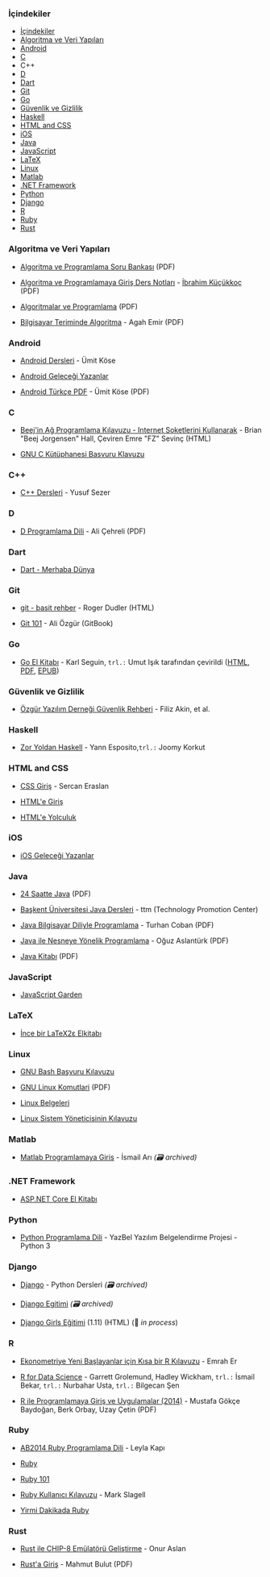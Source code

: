 ### İçindekiler

- [İçindekiler](#i̇çindekiler)
- [Algoritma ve Veri Yapıları](#algoritma-ve-veri-yapıları)
- [Android](#android)
- [C](#c)
- [<a id="cpp"></a>C++](#c-1)
- [D](#d)
- [Dart](#dart)
- [Git](#git)
- [Go](#go)
- [Güvenlik ve Gizlilik](#güvenlik-ve-gizlilik)
- [Haskell](#haskell)
- [HTML and CSS](#html-and-css)
- [iOS](#ios)
- [Java](#java)
- [JavaScript](#javascript)
- [LaTeX](#latex)
- [Linux](#linux)
- [Matlab](#matlab)
- [.NET Framework](#net-framework)
- [Python](#python)
- [Django](#django)
- [R](#r)
- [Ruby](#ruby)
- [Rust](#rust)





### Algoritma ve Veri Yapıları



* [Algoritma ve Programlama Soru Bankası](https://ia601404.us.archive.org/34/items/algoritma-ve-programlama-soru-bankasi/algoritma-ve-programlama-soru-bankas%C4%B1.pdf) (PDF)

* [Algoritma ve Programlamaya Giriş Ders Notları](https://ia601404.us.archive.org/12/items/algoritma-ve-programlamaya-giris-ders-notlari/Algoritma%20ve%20Programlamaya%20Giri%C5%9F%20Ders%20Notlar%C4%B1.pdf) - [İbrahim Küçükkoç](http://ikucukkoc.baun.edu.tr) (PDF)

* [Algoritmalar ve Programlama](https://ia601408.us.archive.org/31/items/algoritmalar-ve-programlama/Algoritmalar%20ve%20Programlama.pdf) (PDF)

* [Bilgisayar Teriminde Algoritma](https://ia601504.us.archive.org/20/items/bilgisayar-teriminde-algoritma/Bilgisayar%20Teriminde%20Algoritma.pdf) - Agah Emir (PDF)





### Android



* [Android Dersleri](https://umiitkose.com/android) - Ümit Köse

* [Android Geleceği Yazanlar](https://gelecegiyazanlar.turkcell.com.tr/konu/android)

* [Android Türkçe PDF](http://umiitkose.com/wp-content/uploads/2015/08/AndroidStudio.pdf) - Ümit Köse (PDF)





### C



* [Beej'in Ağ Programlama Kılavuzu - Internet Soketlerini Kullanarak](http://www.belgeler.org/bgnet/bgnet.html) - Brian "Beej Jorgensen" Hall, Çeviren Emre "FZ" Sevinç (HTML)

* [GNU C Kütüphanesi Basvuru Klavuzu](http://www.belgeler.org/glibc/glibc.html)





### <a id="cpp"></a>C++



* [C++ Dersleri](https://www.yusufsezer.com.tr/cpp-dersleri/) - Yusuf Sezer





### D



* [D Programlama Dili](https://www.ddili.org/ders/d/D_Programlama_Dili.pdf) - Ali Çehreli (PDF)





### Dart



* [Dart - Merhaba Dünya](https://www.dartogreniyorum.blogspot.com.tr/2013/03/yeniden-dart.html?view=sidebar)





### Git



* [git - basit rehber](https://rogerdudler.github.io/git-guide/index.tr.html) - Roger Dudler (HTML)

* [Git 101](https://aliozgur.gitbooks.io/git101/) - Ali Özgür (GitBook)





### Go



* [Go El Kitabı](https://www.github.com/umutphp/the-little-go-book) - Karl Seguin, `trl.:` Umut Işık tarafından çevirildi ([HTML](https://github.com/umutphp/the-little-go-book/blob/master/tr/go.md), [PDF](https://github.com/umutphp/the-little-go-book/releases/download/v07/the-little-go-book-tr.pdf), [EPUB](https://github.com/umutphp/the-little-go-book/releases/download/v07/the-little-go-book-tr.epub))





### Güvenlik ve Gizlilik



* [Özgür Yazılım Derneği Güvenlik Rehberi](https://guvenlik.oyd.org.tr) - Filiz Akin, et al.





### Haskell



* [Zor Yoldan Haskell](https://github.com/emrahburak/zor-yoldan-haskell/) - Yann Esposito,`trl.:` Joomy Korkut





### HTML and CSS



* [CSS Giriş](http://sercaneraslan.com/css/) - Sercan Eraslan

* [HTML'e Giriş](http://www.htmldersleri.org)

* [HTML'e Yolculuk](https://www.github.com/paufsc/journey-to-html)





### iOS



* [iOS Geleceği Yazanlar](https://gelecegiyazanlar.turkcell.com.tr/konu/ios)





### Java



* [24 Saatte Java](https://ia601505.us.archive.org/23/items/24-saatte-java/24-saatte-java-turkce.pdf) (PDF)

* [Başkent Üniversitesi Java Dersleri](http://www.baskent.edu.tr/~tkaracay/etudio/ders/prg/java/java_ndx.html) - ttm (Technology Promotion Center)

* [Java Bilgisayar Diliyle Programlama](http://www.turhancoban.com/kitap/JAVA%20B%C4%B0LG%C4%B0SAYAR%20D%C4%B0L%C4%B0YLE%20PROGRAMLAMA.pdf) - Turhan Coban (PDF)

* [Java ile Nesneye Yönelik Programlama](https://ia801507.us.archive.org/12/items/java-ile-nesneye-yonelik-programlama/Java%20ile%20Nesneye%20Y%C3%B6nelik%20Programlama.pdf) - Oğuz Aslantürk (PDF)

* [Java Kitabı](https://ia601503.us.archive.org/27/items/java-kitabi/java-kitabi.pdf) (PDF)





### JavaScript



* [JavaScript Garden](http://bonsaiden.github.io/JavaScript-Garden/tr)





### LaTeX



* [İnce bir LaTeX2ε Elkitabı](http://www.ctan.org/tex-archive/info/lshort/turkish)





### Linux



* [GNU Bash Başvuru Kılavuzu](http://www.belgeler.org/bashref/bashref.html)

* [GNU Linux Komutlari](https://www.fullportal.org/GNULINUX/Komutlar/GNULINUXKOMUTLAR.pdf) (PDF)

* [Linux Belgeleri](http://www.belgeler.org/howto/howtos.html)

* [Linux Sistem Yöneticisinin Kılavuzu](http://www.belgeler.org/sag/sag.html)





### Matlab



* [Matlab Programlamaya Giris](https://web.archive.org/web/20210727221605/https://ismailari.com/blog/matlab-programlamaya-giris/) - İsmail Arı *(:card_file_box: archived)*





### .NET Framework



* [ASP.NET Core El Kitabı](https://sahin.gitbook.io/asp-net-core-el-kitab)





### Python



* [Python Programlama Dili](https://python-istihza.yazbel.com) - YazBel Yazılım Belgelendirme Projesi - Python 3





### Django



* [Django](https://web.archive.org/web/20210302105925/https://www.pythondersleri.com/p/django-egitim-serisi.html) - Python Dersleri *(:card_file_box: archived)*

* [Django Egitimi](https://web.archive.org/web/20210802025720/https://gokmengorgen.net/django-notes/) *(:card_file_box: archived)*

* [Django Girls Eğitimi](https://tutorial.djangogirls.org/tr) (1.11) (HTML) (:construction: *in process*)





### R



* [Ekonometriye Yeni Başlayanlar için Kısa bir R Kılavuzu](https://www.github.com/emraher/eybkbrk) - Emrah Er

* [R for Data Science](http://tr.r4ds.hadley.nz) - Garrett Grolemund, Hadley Wickham, `trl.:` İsmail Bekar, `trl.:` Nurbahar Usta, `trl.:` Bilgecan Şen

* [R ile Programlamaya Giriş ve Uygulamalar (2014)](http://inet-tr.org.tr/inetconf19/sunum/16.pdf) - Mustafa Gökçe Baydoğan, Berk Orbay, Uzay Çetin (PDF)





### Ruby



* [AB2014 Ruby Programlama Dili](https://github.com/leylaKapi/AB2014-Ruby-Programlama-Dili/blob/master/Ruby_AB2014.md) - Leyla Kapı

* [Ruby](https://www.ruby-lang.org/tr)

* [Ruby 101](https://www.gitbook.com/book/vigo/ruby-101/details)

* [Ruby Kullanıcı Kılavuzu](http://www.belgeler.org/uygulamalar/ruby/ruby-ug.html) - Mark Slagell

* [Yirmi Dakikada Ruby](https://www.ruby-lang.org/tr/documentation/quickstart)





### Rust



* [Rust ile CHIP-8 Emülatörü Geliştirme](https://onur.github.io/chip8) - Onur Aslan

* [Rust'a Giriş](https://github.s3.amazonaws.com/downloads/vertexclique/vertexclique.github.io/Rusta-Giris-v1.pdf) - Mahmut Bulut (PDF)

